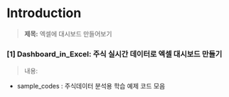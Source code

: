 # Introduction

> **제목:**  엑셀에 대시보드 만들어보기



### [1] Dashboard_in_Excel: 주식 실시간 데이터로 엑셀 대시보드 만들기

> 내용:

   - sample_codes : 주식데이터 분석용 학습 예제 코드 모음


